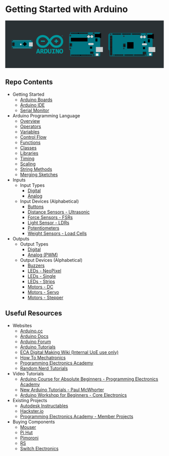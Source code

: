 # Getting Started with Arduino

![](images/Banner_Arduino_.png)

## Repo Contents

- Getting Started
    - [Arduino Boards](/examples/Getting-Started/Arduino-Boards/README.md)
    - [Arduino IDE](/examples/Getting-Started/Arduino-IDE/README.md)
    - [Serial Monitor](/examples/Getting-Started/Serial-Monitor/README.md)
- Arduino Programming Language
    - [Overview](/examples/Code/1-Overview/README.md)
    - [Operators](/examples/Code/2-Operators/README.md)
    - [Variables](/examples/Code/3-Variables/README.md)
    - [Control Flow](/examples/Code/4-ControlFlow/README.md)
    - [Functions](/examples/Code/5-Functions/README.md)
    - [Classes](/examples/Code/6-Classes/README.md)
    - [Libraries](/examples/Code/7-Libraries/README.md)
    - [Timing](/examples/Code/8-Timing/README.md)
    - [Scaling](/examples/Code/9-Scaling/README.md)
    - [String Methods](/examples/Code/10-StringMethods/README.md)
    - [Merging Sketches](/examples/Code/11-MergingSketches/README.md)
- Inputs
    - Input Types
        - [Digital](/examples/Input-Devices/Input-Types/Digital/README.md)
        - [Analog](/examples/Input-Devices/Input-Types/Analog/README.md)
    - Input Devices (Alphabetical)
        - [Buttons](/examples/Input-Devices/Buttons/)
        - [Distance Sensors - Ultrasonic](/examples/Input-Devices/Distance-Sensor-SR04/)
        - [Force Sensors - FSRs](/examples/Input-Devices/FSRs/)
        - [Light Sensor - LDRs](/examples/Input-Devices/LDRs/)
        - [Potentiometers](/examples/Input-Devices/Potentiometers/)
        - [Weight Sensors - Load Cells](/examples/Input-Devices/Load-Cells/)
- Outputs
    - Output Types
        - [Digital](/examples/Output-Devices/Output-Types/Digital/README.md)
        - [Analog (PWM)](/examples/Output-Devices/Output-Types/Analog-PWM/README.md)
    - Output Devices (Alphabetical)
        - [Buzzers](/examples/Output-Devices/Buzzers/)
        - [LEDs - NeoPixel](/examples/Output-Devices/LED-NeoPixel/)
        - [LEDs - Single](/examples/Output-Devices/LED-DIP/)
        - [LEDs - Strips](/examples/Output-Devices/LED-Strip/)
        - [Motors - DC](/examples/Output-Devices/Motor-DC/)
        - [Motors - Servo](/examples/Output-Devices/Motor-Servo/)
        - [Motors - Stepper](/examples/Output-Devices/Motor-Stepper/)

## Useful Resources
- Websites
    - [Arduino.cc](https://www.arduino.cc/)
    - [Arduino Docs](https://docs.arduino.cc/)
    - [Arduino Forum](https://forum.arduino.cc/)
    - [Arduino Tutorials](https://www.arduino.cc/en/Tutorial/HomePage)
    - [ECA Digital Making Wiki (Internal UoE use only)](https://uoe.sharepoint.com/sites/ECADigitalMakingWiki/SitePages/Arduino__Home.aspx)
    - [How To Mechatronics](https://howtomechatronics.com/category/tutorials/arduino/)
    - [Programming Electronics Academy](https://www.programmingelectronics.com/lessons/)
    - [Random Nerd Tutorials](https://randomnerdtutorials.com/projects-arduino/)
- Video Tutorials
    - [Arduino Course for Absolute Beginners - Programming Electronics Academy](https://www.youtube.com/watch?v=TItCq9deSr0&list=PLYutciIGBqC34bfijBdYch49oyU-B_ttH)
    - [New Arduino Tutorials - Paul McWhorter](https://www.youtube.com/watch?v=fJWR7dBuc18&list=PLGs0VKk2DiYw-L-RibttcvK-WBZm8WLEP)
    - [Arduino Workshop for Beginners - Core Electronics](https://www.youtube.com/watch?v=EdXQUEMOfgU&list=PLPK2l9Knytg5s2dk8V09thBmNl2g5pRSr)
- Existing Projects
    - [Autodesk Instructables](https://www.instructables.com/search/?q=arduino&projects=all)
    - [Hackster.io](https://www.hackster.io/arduino/projects)
    - [Programming Electronics Academy - Member Projects](https://www.programmingelectronics.com/customer-project-gallery/)
- Buying Components
    - [Mouser](https://www.mouser.co.uk/) 
    - [Pi Hut](https://thepihut.com/)
    - [Pimoroni](https://shop.pimoroni.com/)
    - [RS](https://uk.rs-online.com/web/)
    - [Switch Electronics](https://www.switchelectronics.co.uk/)